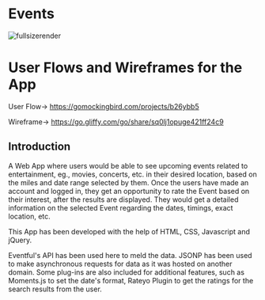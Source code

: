 # Events

![fullsizerender](https://user-images.githubusercontent.com/27262988/31465369-c9849ede-aea1-11e7-8481-747209337a08.jpg)

# User Flows and Wireframes for the App
User Flow-> https://gomockingbird.com/projects/b26ybb5

Wireframe-> https://go.gliffy.com/go/share/sq0lj1opuge421ff24c9


## Introduction
A Web App where users would be able to see upcoming events related to entertainment, eg., movies, concerts, etc. in their desired location, based on the miles and date range selected by them.
Once the users have made an account and logged in, they get an opportunity to rate the Event based on their interest, after the results are displayed. 
They would get a detailed information on the selected Event regarding the dates, timings, exact location, etc.

This App has been developed with the help of HTML, CSS, Javascript and jQuery.

Eventful's API has been used here to meld the data. JSONP has been used to make asynchronous requests for data as it was hosted on another domain. Some plug-ins are also included for additional features, such as Moments.js to set the date's format, Rateyo Plugin to get the ratings for the search results from the user.



